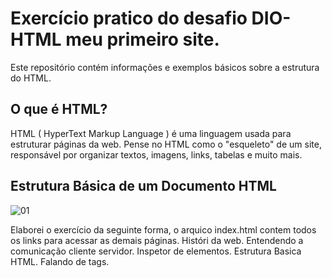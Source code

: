 # Exercício pratico do desafio DIO-HTML meu primeiro site.
Este repositório contém informações e exemplos básicos sobre a estrutura do HTML.

## O que é HTML?
HTML ( HyperText Markup Language ) é uma linguagem usada para estruturar páginas da web. Pense no HTML como o "esqueleto" de um site, responsável por organizar textos, imagens, links, tabelas e muito mais.

## Estrutura Básica de um Documento HTML
![01](https://github.com/user-attachments/assets/672d8c9b-dbe3-4b2e-bf25-5dd1d15be10e)

Elaborei o exercício da seguinte forma, o arquico index.html contem todos os links para acessar as demais páginas.
Históri da web.
Entendendo a comunicação cliente servidor.
Inspetor de elementos.
Estrutura Basica HTML.
Falando de tags.


